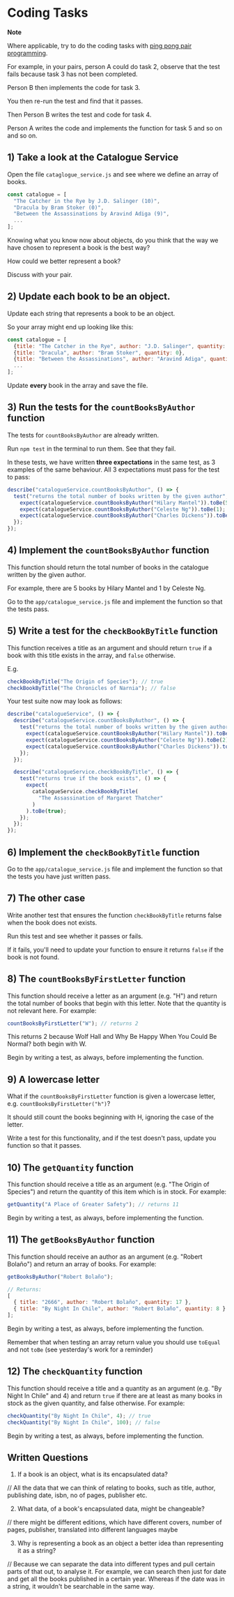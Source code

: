 # Coding Tasks

**Note**

Where applicable, try to do the coding tasks with [ping pong pair programming](http://wiki.c2.com/?PairProgrammingPingPongPattern).

For example, in your pairs, person A could do task 2, observe that the test fails because task 3 has not been completed.

Person B then implements the code for task 3.

You then re-run the test and find that it passes.

Then Person B writes the test and code for task 4.

Person A writes the code and implements the function for task 5 and so on and so on.

## 1) Take a look at the Catalogue Service

Open the file `cataglogue_service.js` and see where we define an array of books.

```javascript
const catalogue = [
  "The Catcher in the Rye by J.D. Salinger (10)",
  "Dracula by Bram Stoker (0)",
  "Between the Assassinations by Aravind Adiga (9)",
  ...
];
```

Knowing what you know now about objects, do you think that the way we have chosen to represent a book is the best way?

How could we better represent a book?

Discuss with your pair.

## 2) Update each book to be an object.

Update each string that represents a book to be an object.

So your array might end up looking like this:

```javascript
const catalogue = [
  {title: "The Catcher in the Rye", author: "J.D. Salinger", quantity: 10},
  {title: "Dracula", author: "Bram Stoker", quantity: 0},
  {title: "Between the Assassinations", author: "Aravind Adiga", quantity: 9},
  ...
];
```

Update **every** book in the array and save the file.

## 3) Run the tests for the `countBooksByAuthor` function

The tests for `countBooksByAuthor` are already written.

Run `npm test` in the terminal to run them. See that they fail.

In these tests, we have written **three expectations** in the same test, as 3 examples of the same behaviour. All 3 expectations must pass for the test to pass:

```javascript
describe("catalogueService.countBooksByAuthor", () => {
  test("returns the total number of books written by the given author", () => {
    expect(catalogueService.countBooksByAuthor("Hilary Mantel")).toBe(5);
    expect(catalogueService.countBooksByAuthor("Celeste Ng")).toBe(1);
    expect(catalogueService.countBooksByAuthor("Charles Dickens")).toBe(3);
  });
});
```

## 4) Implement the `countBooksByAuthor` function

This function should return the total number of books in the catalogue written by the given author.

For example, there are 5 books by Hilary Mantel and 1 by Celeste Ng.

Go to the `app/catalogue_service.js` file and implement the function so that the tests pass.

## 5) Write a test for the `checkBookByTitle` function

This function receives a title as an argument and should return `true` if a book with this title exists in the array, and `false` otherwise.

E.g.

```javascript
checkBookByTitle("The Origin of Species"); // true
checkBookByTitle("The Chronicles of Narnia"); // false
```

Your test suite now may look as follows:

```javascript
describe("catalogueService", () => {
  describe("catalogueService.countBooksByAuthor", () => {
    test("returns the total number of books written by the given author", () => {
      expect(catalogueService.countBooksByAuthor("Hilary Mantel")).toBe(5);
      expect(catalogueService.countBooksByAuthor("Celeste Ng")).toBe(2);
      expect(catalogueService.countBooksByAuthor("Charles Dickens")).toBe(3);
    });
  });

  describe("catalogueService.checkBookByTitle", () => {
    test("returns true if the book exists", () => {
      expect(
        catalogueService.checkBookByTitle(
          "The Assassination of Margaret Thatcher"
        )
      ).toBe(true);
    });
  });
});
```

## 6) Implement the `checkBookByTitle` function

Go to the `app/catalogue_service.js` file and implement the function so that the tests you have just written pass.

## 7) The other case

Write another test that ensures the function `checkBookByTitle` returns false when the book does not exists.

Run this test and see whether it passes or fails.

If it fails, you'll need to update your function to ensure it returns `false` if the book is not found.

## 8) The `countBooksByFirstLetter` function

This function should receive a letter as an argument (e.g. "H") and return the total number of books that begin with this letter. Note that the quantity is not relevant here. For example:

```javascript
countBooksByFirstLetter("W"); // returns 2
```

This returns 2 because Wolf Hall and Why Be Happy When You Could Be Normal? both begin with W.

Begin by writing a test, as always, before implementing the function.

## 9) A lowercase letter

What if the `countBooksByFirstLetter` function is given a lowercase letter, e.g. `countBooksByFirstLetter("h")`?

It should still count the books beginning with H, ignoring the case of the letter.

Write a test for this functionality, and if the test doesn't pass, update you function so that it passes.

## 10) The `getQuantity` function

This function should receive a title as an argument (e.g. "The Origin of Species") and return the quantity of this item which is in stock. For example:

```javascript
getQuantity("A Place of Greater Safety"); // returns 11
```

Begin by writing a test, as always, before implementing the function.

## 11) The `getBooksByAuthor` function

This function should receive an author as an argument (e.g. "Robert Bolaño") and return an array of books. For example:

```javascript
getBooksByAuthor("Robert Bolaño");

// Returns:
[
  { title: "2666", author: "Robert Bolaño", quantity: 17 },
  { title: "By Night In Chile", author: "Robert Bolaño", quantity: 8 }
];
```

Begin by writing a test, as always, before implementing the function.

Remember that when testing an array return value you should use `toEqual` and not `toBe` (see yesterday's work for a reminder)

## 12) The `checkQuantity` function

This function should receive a title and a quantity as an argument (e.g. "By Night In Chile" and 4) and return `true` if there are at least as many books in stock as the given quantity, and false otherwise. For example:

```javascript
checkQuantity("By Night In Chile", 4); // true
checkQuantity("By Night In Chile", 100); // false
```

Begin by writing a test, as always, before implementing the function.

## Written Questions

1. If a book is an object, what is its encapsulated data?

// All the data that we can think of relating to books, such as title, author, publishing date, isbn, no of pages, publisher etc. 

2. What data, of a book's encapsulated data, might be changeable?

// there might be different editions, which have different covers, number of pages, publisher, translated into different languages maybe

3. Why is representing a book as an object a better idea than representing it as a string?

// Because we can separate the data into different types and pull certain parts of that out, to analyse it. For example, we can search then just for date and get all the books published in a certain year. Whereas if the date was in a string, it wouldn't be searchable in the same way. 
